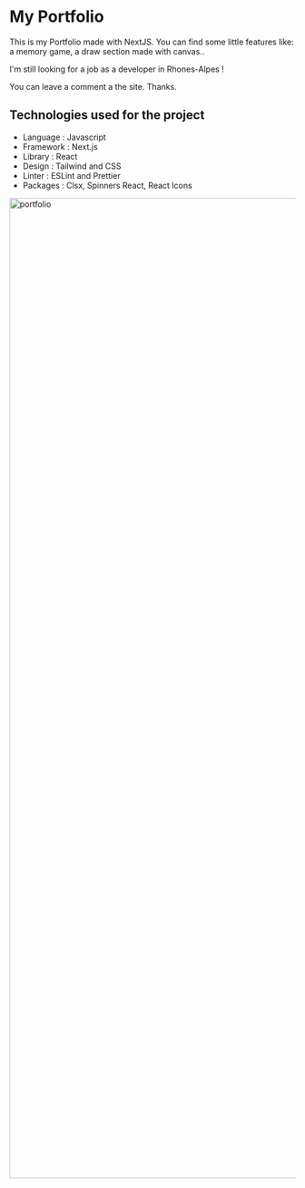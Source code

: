 # My Portfolio

This is my Portfolio made with NextJS.
You can find some little features like: a memory game, a draw section made with canvas..

I'm still looking for a job as a developer in Rhones-Alpes !

You can leave a comment a the site. Thanks.

## Technologies used for the project

- Language : Javascript
- Framework : Next.js
- Library : React
- Design : Tailwind and CSS
- Linter : ESLint and Prettier
- Packages :
  Clsx,
  Spinners React,
  React Icons

<img width="1728" alt="portfolio" src="https://github.com/guillaumegemelas/my-portfolio-with-nextJS/assets/121306549/1fdc0d4e-e7c9-48b0-b6e3-c22a65aa1374">

<!-- test -->
